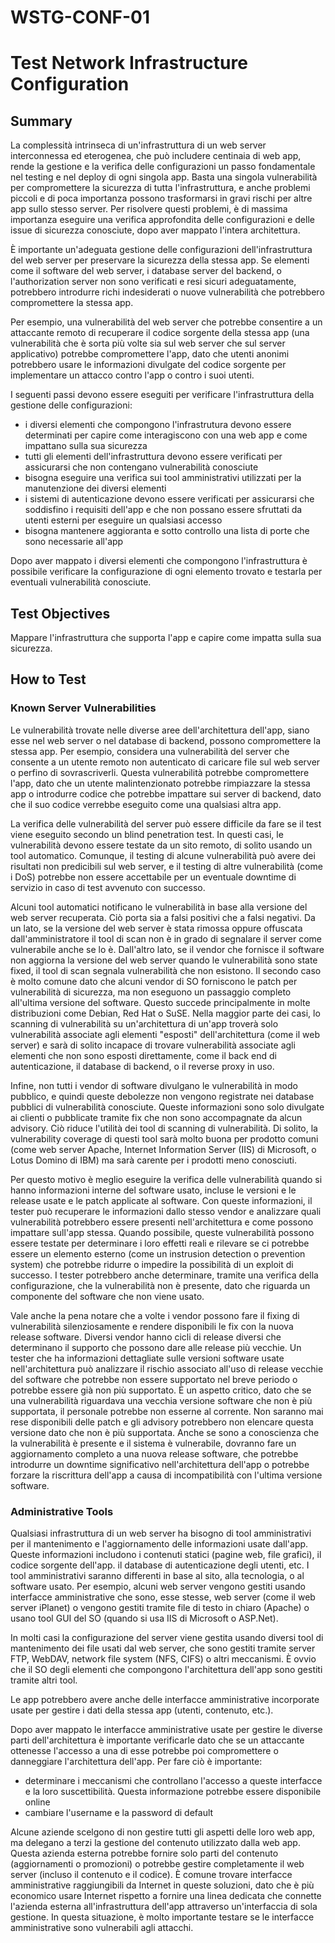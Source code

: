 # WSTG-CONF-01

# Test Network Infrastructure Configuration

## Summary

La complessità intrinseca di un'infrastruttura di un web server interconnessa ed eterogenea, che può includere centinaia di web app, rende la gestione e la verifica delle configurazioni un passo fondamentale nel testing e nel deploy di ogni singola app.
Basta una singola vulnerabilità per compromettere la sicurezza di tutta l'infrastruttura, e anche problemi piccoli e di poca importanza possono trasformarsi in gravi rischi per altre app sullo stesso server.
Per risolvere questi problemi, è di massima importanza eseguire una verifica approfondita delle configurazioni e delle issue di sicurezza conosciute, dopo aver mappato l'intera architettura.

È importante un'adeguata gestione delle configurazioni dell'infrastruttura del web server per preservare la sicurezza della stessa app.
Se elementi come il software del web server, i database server del backend, o l'authorization server non sono verificati e resi sicuri adeguatamente, potrebbero introdurre richi indesiderati o nuove vulnerabilità che potrebbero compromettere la stessa app.

Per esempio, 
una vulnerabilità del web server che potrebbe consentire a un attaccante remoto di recuperare il codice sorgente della stessa app (una vulnerabilità che è sorta più volte sia sul web server che sul server applicativo) 
potrebbe compromettere l'app, dato che utenti anonimi potrebbero usare le informazioni divulgate del codice sorgente per implementare un attacco contro l'app o contro i suoi utenti.

I seguenti passi devono essere eseguiti per verificare l'infrastruttura della gestione delle configurazioni:

- i diversi elementi che compongono l'infrastrutura devono essere determinati per capire come interagiscono con una web app e come impattano sulla sua sicurezza
- tutti gli elementi dell'infrastruttura devono essere verificati per assicurarsi che non contengano vulnerabilità conosciute
- bisogna eseguire una verifica sui tool amministrativi utilizzati per la manutenzione dei diversi elementi
- i sistemi di autenticazione devono essere verificati per assicurarsi che soddisfino i requisiti dell'app e che non possano essere sfruttati da utenti esterni per eseguire un qualsiasi accesso
- bisogna mantenere aggioranta e sotto controllo una lista di porte che sono necessarie all'app

Dopo aver mappato i diversi elementi che compongono l'infrastruttura è possibile verificare la configurazione di ogni elemento trovato e testarla per eventuali vulnerabilità conosciute.

## Test Objectives

Mappare l'infrastruttura che supporta l'app e capire come impatta sulla sua sicurezza.

## How to Test

### Known Server Vulnerabilities

Le vulnerabilità trovate nelle diverse aree dell'architettura dell'app, siano esse nel web server o nel database di backend, possono compromettere la stessa app.
Per esempio, considera una vulnerabilità del server che consente a un utente remoto non autenticato di caricare file sul web server o perfino di sovrascriverli.
Questa vulnerabilità potrebbe compromettere l'app, dato che un utente malintenzionato potrebbe rimpiazzare la stessa app o introdurre codice che potrebbe impattare sui server di backend, dato che il suo codice verrebbe eseguito come una qualsiasi altra app.

La verifica delle vulnerabilità del server può essere difficile da fare se il test viene eseguito secondo un blind penetration test.
In questi casi, le vulnerabilità devono essere testate da un sito remoto, di solito usando un tool automatico.
Comunque, il testing di alcune vulnerabilità può avere dei risultati non predicibili sul web server, e il testing di altre vulnerabilità (come i DoS) potrebbe non essere accettabile per un eventuale downtime di servizio in caso di test avvenuto con successo.

Alcuni tool automatici notificano le vulnerabilità in base alla versione del web server recuperata.
Ciò porta sia a falsi positivi che a falsi negativi.
Da un lato, se la versione del web server è stata rimossa oppure offuscata dall'amministratore il tool di scan non è in grado di segnalare il server come vulnerabile anche se lo è.
Dall'altro lato, se il vendor che fornisce il software non aggiorna la versione del web server quando le vulnerabilità sono state fixed, il tool di scan segnala vulnerabilità che non esistono.
Il secondo caso è molto comune dato che alcuni vendor di SO forniscono le patch per vulnerabilità di sicurezza, 
ma non eseguono un passaggio completo all'ultima versione del software.
Questo succede principalmente in molte distribuzioni come Debian, Red Hat o SuSE.
Nella maggior parte dei casi, lo scanning di vulnerabilità su un'architettura di un'app troverà solo vulnerabilità associate  agli elementi "esposti" dell'architettura (come il web server) 
e sarà di solito incapace di trovare vulnerabilità associate agli elementi che non sono esposti direttamente, come il back end di autenticazione, il database di backend, o il reverse proxy in uso.

Infine, non tutti i vendor di software divulgano le vulnerabilità in modo pubblico, 
e quindi queste debolezze non vengono registrate nei database pubblici di vulnerabilità conosciute.
Queste informazioni sono solo divulgate ai clienti o pubblicate tramite fix che non sono accompagnate da alcun advisory.
Ciò riduce l'utilità dei tool di scanning di vulnerabilità.
Di solito, la vulnerability coverage di questi tool sarà molto buona per prodotto comuni (come web server Apache, Internet Information Server (IIS) di Microsoft, o Lotus Domino di IBM) ma sarà carente per i prodotti meno conosciuti.

Per questo motivo è meglio eseguire la verifica delle vulnerabilità quando si hanno informazioni interne del software usato, incluse le versioni e le release usate e le patch applicate al software.
Con queste informazioni, il tester può recuperare le informazioni dallo stesso vendor e analizzare quali vulnerabilità potrebbero essere presenti nell'architettura e come possono impattare sull'app stessa.
Quando possibile, queste vulnerabilità possono essere testate per determinare i loro effetti reali e rilevare se ci potrebbe essere un elemento esterno (come un instrusion detection o prevention system) che potrebbe ridurre o impedire la possibilità di un exploit di successo.
I tester potrebbero anche determinare, tramite una verifica della configurazione, che la vulnerabilità non è presente, dato che riguarda un componente del software che non viene usato.

Vale anche la pena notare che a volte i vendor possono fare il fixing di vulnerabilità silenziosamente e rendere disponibili le fix con la nuova release software.
Diversi vendor hanno cicli di release diversi che determinano il supporto che possono dare alle release più vecchie.
Un tester che ha informazioni dettagliate sulle versioni software usate nell'architettura 
può analizzare il rischio associato all'uso di release vecchie del software che potrebbe non essere supportato nel breve periodo o potrebbe essere già non più supportato.
È un aspetto critico, dato che se una vulnerabilità riguardava una vecchia versione software che non è più supportata, 
il personale potrebbe non esserne al corrente.
Non saranno mai rese disponibili delle patch e gli advisory potrebbero non elencare questa versione dato che non è più supportata.
Anche se sono a conoscienza che la vulnerabilità è presente e il sistema è vulnerabile, 
dovranno fare un aggiornamento completo a una nuova release software, 
che potrebbe introdurre un downtime significativo nell'architettura dell'app o potrebbe forzare la riscrittura dell'app a causa di incompatibilità con l'ultima versione software.

### Administrative Tools

Qualsiasi infrastruttura di un web server ha bisogno di tool amministrativi per il mantenimento e l'aggiornamento delle informazioni usate dall'app.
Queste informazioni includono i contenuti statici (pagine web, file grafici), il codice sorgente dell'app. il database di autenticazione degli utenti, etc.
I tool amministrativi saranno differenti in base al sito, alla tecnologia, o al software usato.
Per esempio, alcuni web server vengono gestiti usando interfacce amministrative che sono, esse stesse, web server (come il web server iPlanet) 
o vengono gestiti tramite file di testo in chiaro (Apache) 
o usano tool GUI del SO (quando si usa IIS di Microsoft o ASP.Net).

In molti casi la configurazione del server viene gestita usando diversi tool di mantenimento dei file usati dal web server, che sono gestiti tramite server FTP, WebDAV, network file system (NFS, CIFS) o altri meccanismi.
È ovvio che il SO degli elementi che compongono l'architettura dell'app sono gestiti tramite altri tool.

Le app potrebbero avere anche delle interfacce amministrative incorporate usate per gestire i dati della stessa app (utenti, contenuto, etc.).

Dopo aver mappato le interfacce amministrative usate per gestire le diverse parti dell'architettura 
è importante verificarle dato che 
se un attaccante ottenesse l'accesso a una di esse
potrebbe poi compromettere o danneggiare l'architettura dell'app.
Per fare ciò è importante:

- determinare i meccanismi che controllano l'accesso a queste interfacce e la loro suscettibilità.
Questa informazione potrebbe essere disponibile online
- cambiare l'username e la password di default

Alcune aziende scelgono di non gestire tutti gli aspetti delle loro web app, ma delegano a terzi la gestione del contenuto utilizzato dalla web app.
Questa azienda esterna 
potrebbe fornire solo parti del contenuto (aggiornamenti o promozioni) o 
potrebbe gestire completamente il web server (incluso il contenuto e il codice).
È comune trovare interfacce amministrative raggiungibili da Internet in queste soluzioni, 
dato che è più economico usare Internet rispetto a fornire una linea dedicata che connette l'azienda esterna all'infrastruttura dell'app attraverso un'interfaccia di sola gestione.
In questa situazione, è molto importante testare se le interfacce amministrative sono vulnerabili agli attacchi.